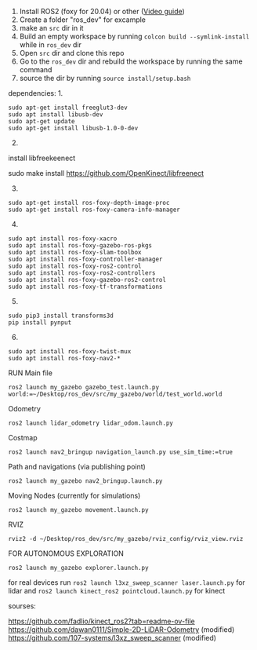 1. Install ROS2 (foxy for 20.04) or other ([Video guide](https://www.youtube.com/watch?v=uWzOk0nkTcI))
2. Create a folder "ros_dev" for excample
3. make an ```src``` dir in it
5. Build an empty workspace by running ```colcon build --symlink-install``` while in ```ros_dev``` dir
6. Open ```src``` dir and clone this repo
7. Go to the ```ros_dev``` dir and rebuild the workspace by running the same command
8. source the dir by running ```source install/setup.bash```


dependencies:
1.
```
sudo apt-get install freeglut3-dev
sudo apt install libusb-dev
sudo apt-get update
sudo apt-get install libusb-1.0-0-dev
```
2.
install libfreekeenect 

sudo make install
https://github.com/OpenKinect/libfreenect

3.
```
sudo apt-get install ros-foxy-depth-image-proc
sudo apt-get install ros-foxy-camera-info-manager
```
4.
```
sudo apt install ros-foxy-xacro
sudo apt install ros-foxy-gazebo-ros-pkgs
sudo apt install ros-foxy-slam-toolbox
sudo apt install ros-foxy-controller-manager
sudo apt install ros-foxy-ros2-control
sudo apt install ros-foxy-ros2-controllers
sudo apt install ros-foxy-gazebo-ros2-control
sudo apt install ros-foxy-tf-transformations
```
5.
```
sudo pip3 install transforms3d
pip install pynput
```
6.
```
sudo apt install ros-foxy-twist-mux
sudo apt install ros-foxy-nav2-*
```


RUN
Main file 
```
ros2 launch my_gazebo gazebo_test.launch.py world:=~/Desktop/ros_dev/src/my_gazebo/world/test_world.world
```
Odometry
```
ros2 launch lidar_odometry lidar_odom.launch.py
```
Costmap
```
ros2 launch nav2_bringup navigation_launch.py use_sim_time:=true
```
Path and navigations (via publishing point)
```
ros2 launch my_gazebo nav2_bringup.launch.py
```
Moving Nodes (currently for simulations)
```
ros2 launch my_gazebo movement.launch.py
```
RVIZ
```
rviz2 -d ~/Desktop/ros_dev/src/my_gazebo/rviz_config/rviz_view.rviz
```
FOR AUTONOMOUS EXPLORATION 
```
ros2 launch my_gazebo explorer.launch.py 
```

for real devices run 
```ros2 launch l3xz_sweep_scanner laser.launch.py``` for lidar
and
```ros2 launch kinect_ros2 pointcloud.launch.py``` for kinect




sourses:

https://github.com/fadlio/kinect_ros2?tab=readme-ov-file
https://github.com/dawan0111/Simple-2D-LiDAR-Odometry (modified)
https://github.com/107-systems/l3xz_sweep_scanner (modified)

